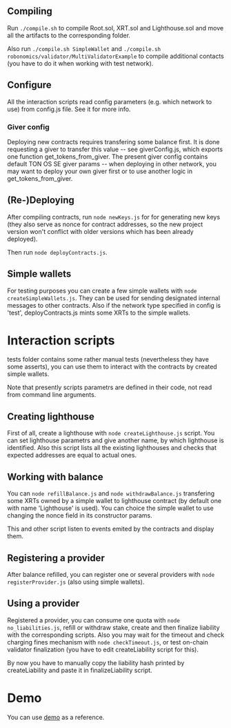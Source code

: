 ## Compiling 
Run `./compile.sh` to compile Root.sol, XRT.sol and Lighthouse.sol and move all the artifacts to the corresponding folder.

Also run `./compile.sh SimpleWallet` and `./compile.sh robonomics/validator/MultiValidatorExample` to compile additional contacts (you have to do it when working with test network). 

## Configure
All the interaction scripts read config parameters (e.g. which network to use) from config.js file. See it for more info.
### Giver config
Deploying new contracts requires transfering some balance first. It is done requesting a giver to transfer this value -- see giverConfig.js, which exports one function get_tokens_from_giver. The present giver config contains default TON OS SE giver params -- when deploying in other network, you may want to deploy your own giver first or to use another logic in get_tokens_from_giver.

## (Re-)Deploying
After compiling contracts, run `node newKeys.js` for for generating new keys (they also serve as nonce for contract addresses, so the new project version won't conflict with older versions which has been already deployed).

Then run `node deployContracts.js`.

## Simple wallets
For testing purposes you can create a few simple wallets with `node createSimpleWallets.js`. They can be used for sending designated internal messages to other contracts. Also if the network type specified in config is 'test', deployContracts.js mints some XRTs to the simple wallets.

# Interaction scripts
tests folder contains some rather manual tests (nevertheless they have some asserts), you can use them to interact with the contracts by created simple wallets.

Note that presently scripts parametrs are defined in their code, not read from command line arguments.

## Creating lighthouse
First of all, create a lighthouse with `node createLighthouse.js` script. You can set lighthouse parametrs and give another name, by which lighthouse is identified.
Also this script lists all the existing lighthouses and checks that expected addresses are equal to actual ones.

## Working with balance
You can `node refillBalance.js` and `node withdrawBalance.js` transfering some XRTs owned by a simple wallet to lighthouse contract (by default one with name 'Lighthouse' is used). You can choice the simple wallet to use changing the nonce field in its constructor params.

This and other script listen to events emited by the contracts and display them.

## Registering a provider
After balance refilled, you can register one or several providers with `node registerProvider.js` (also using simple wallets).

## Using a provider
Registered a provider, you can consume one quota with `node no_liabilities.js`, refill or withdraw stake, create and then finalize liability with the corresponding scripts. Also you may wait for the timeout and check charging fines mechanism with `node checkTimeout.js`, or test on-chain validator finalization (you have to edit createLiability script for this).

By now you have to manually copy the liability hash printed by createLiability and paste it in finalizeLiability script.

# Demo
You can use [demo](https://www.youtube.com/watch?v=ZvAqjMXXaHY) as a reference.
